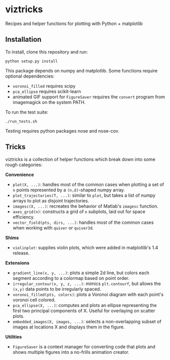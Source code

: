# viztricks
Recipes and helper functions for plotting with Python + matplotlib


## Installation

To install, clone this repository and run:

    python setup.py install

This package depends on numpy and matplotlib.
Some functions require optional dependencies:

  - `voronoi_filled` requires scipy
  - `pca_ellipse` requires scikit-learn
  - animated GIF support for `FigureSaver` requires
    the `convert` program from imagemagick on the system PATH.

To run the test suite:

    ./run_tests.sh

Testing requires python packages nose and nose-cov.

## Tricks

viztricks is a collection of helper functions which break down into
some rough categories:

**Convenience**

 * `plot(X, ...)`: handles most of the common cases when plotting a
   set of `n` points represented by a `(n,d)`-shaped numpy array.
 * `plot_trajectories(T, ...)`: similar to `plot`, but takes a list of
   numpy arrays to plot as disjoint trajectories.
 * `imagesc(X, ...)`: recreates the behavior of Matlab's `imagesc` function.
 * `axes_grid(n)`: constructs a grid of `n` subplots,
   laid out for space efficiency.
 * `vector_field(pts, dirs, ...)`: handles most of the common cases when
   working with `quiver` or `quiver3d`.

**Shims**

 * `violinplot`: supplies violin plots,
   which were added in matplotlib's 1.4 release.

**Extensions**

 * `gradient_line(x, y, ...)`: plots a simple 2d line, but colors each
   segment according to a colormap based on point order.
 * `irregular_contour(x, y, z, ...)`: mimics `plt.contourf`, but allows the
   `(x,y)` data points to be irregularly spaced.
 * `voronoi_filled(pts, colors)`: plots a Voronoi diagram with each point's
   voronoi cell colored.
 * `pca_ellipse(X, ...)`: computes and plots an ellipse representing the first
   two principal components of X. Useful for overlaying on scatter plots.
 * `embedded_images(X, images, ...)`: selects a non-overlapping subset of images
   at locations X and displays them in the figure.

**Utilities**

  * `FigureSaver` is a context manager for converting code that plots and shows
    multiple figures into a no-frills animation creator.

